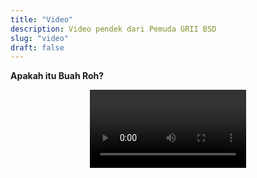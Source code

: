 ```yaml
---
title: "Video"
description: Video pendek dari Pemuda GRII BSD
slug: "video"
draft: false
---
```


**Apakah itu Buah Roh?**

<div style="display: flex; justify-content: space-evenly; align-items: center;">
<video controls width="250">
    <source src="/videos/apakah-buah-roh-itu.mp4"
            type="video/mp4">

    Sorry, your browser doesn't support embedded videos.
</video>

</div>

